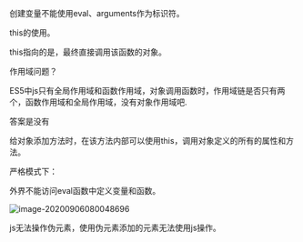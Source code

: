 创建变量不能使用eval、arguments作为标识符。



this的使用。

this指向的是，最终直接调用该函数的对象。



作用域问题？

ES5中js只有全局作用域和函数作用域，对象调用函数时，作用域链是否只有两个，函数作用域和全局作用域，没有对象作用域吧.

答案是没有



给对象添加方法时，在该方法内部可以使用this，调用对象定义的所有的属性和方法。



严格模式下：

外界不能访问eval函数中定义变量和函数。	

![image-20200906080048696](media/Untitled/image-20200906080048696.png) 





js无法操作伪元素，使用伪元素添加的元素无法使用js操作。